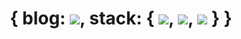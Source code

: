 <div align="center">

# { blog: <a href="https://reload1bronze.tistory.com/"><img src="https://img.shields.io/badge/오늘의모험-F9D142?style=flat-square"/></a>, stack: { <img src="https://img.shields.io/badge/JavaScript-F7DF1E?style=flat-square&logo=JavaScript&logoColor=white"/>, <img src="https://img.shields.io/badge/TypeScript-3178C6?style=flat-square&logo=TypeScript&logoColor=white"/>, <img src="https://img.shields.io/badge/Node.js-339933?style=flat-square&logo=Node.js&logoColor=white"/> } }

<!-- <p align="center"> -->
<!-- <img src="https://img.shields.io/badge/HTML5-E34F26?style=flat-square&logo=HTML5&logoColor=white"/> &nbsp -->
<!-- <img src="https://img.shields.io/badge/CSS3-1572B6?style=flat-square&logo=CSS3&logoColor=white"/> &nbsp -->
<!-- <img src="https://img.shields.io/badge/JavaScript-F7DF1E?style=flat-square&logo=JavaScript&logoColor=white"/> &nbsp -->
<!-- <img src="https://img.shields.io/badge/TypeScript-3178C6?style=flat-square&logo=TypeScript&logoColor=white"/> &nbsp -->
<!-- <img src="https://img.shields.io/badge/React.js-61DAFB?style=flat-square&logo=React&logoColor=white"/> &nbsp -->
<!-- <img src="https://img.shields.io/badge/Dart-0175C2?style=flat-square&logo=Dart&logoColor=white"/> &nbsp -->
<!-- <img src="https://img.shields.io/badge/Java-007396?style=flat-square&logo=Java&logoColor=white"/> &nbsp -->
<!-- <img src="https://img.shields.io/badge/Python-3776AB?style=flat-square&logo=Python&logoColor=white"/> &nbsp -->
<!-- <img src="https://img.shields.io/badge/Vue.js-4FC08D?style=flat-square&logo=Vue.js&logoColor=white"/> &nbsp -->
<!-- <img src="https://img.shields.io/badge/Lit-324FFF?style=flat-square&logo=Lit&logoColor=white"/> &nbsp -->
<!-- <img src="https://img.shields.io/badge/Django-092E20?style=flat-square&logo=Django&logoColor=white"/> &nbsp -->
<!-- <img src="https://img.shields.io/badge/Spring Boot-6DB33F?style=flat-square&logo=SpringBoot&logoColor=white"/> &nbsp -->
<!-- <img src="https://img.shields.io/badge/Node.js-339933?style=flat-square&logo=Node.js&logoColor=white"/> &nbsp -->
<!-- <img src="https://img.shields.io/badge/Flutter-02569B?style=flat-square&logo=Flutter&logoColor=white"/> &nbsp -->
<!-- <img src="https://img.shields.io/badge/Android-3DDC84?style=flat-square&logo=Android&logoColor=white"/> &nbsp -->
<!-- <img src="https://img.shields.io/badge/iOS-000000?style=flat-square&logo=iOS&logoColor=white"/> &nbsp -->
<!-- <img src="https://img.shields.io/badge/MongoDB-47A248?style=flat-square&logo=MongoDB&logoColor=white"/> &nbsp -->
<!-- <img src="https://img.shields.io/badge/MySQL-4479A1?style=flat-square&logo=MySQL&logoColor=white"/> &nbsp  -->
<!-- <img src="https://img.shields.io/badge/Amazon AWS-232F3E?style=flat-square&logo=Amazon%20AWS&logoColor=white"/> &nbsp  -->
<!-- <img src="https://img.shields.io/badge/git-F05032?style=flat-square&logo=Git&logoColor=white"/> &nbsp -->
<!-- <img src="https://img.shields.io/badge/GitHub-181717?style=flat-square&logo=GitHub&logoColor=white"/> &nbsp -->
<!-- </p> -->

<!-- ![Anurag's GitHub stats](https://github-readme-stats.vercel.app/api?username=reload1bronze&show_icons=true&theme=cobalt2) -->
<!-- ![Top Langs](https://github-readme-stats.vercel.app/api/top-langs/?username=reload1bronze&langs_count=5&layout=demo&theme=slateorange) -->

</div>

<!--
**reload1bronze/reload1bronze** is a ✨ _special_ ✨ repository because its `README.md` (this file) appears on your GitHub profile.

Here are some ideas to get you started:

- 🔭 I’m currently working on ...
- 🌱 I’m currently learning ...
- 👯 I’m looking to collaborate on ...
- 🤔 I’m looking for help with ...
- 💬 Ask me about ...
- 📫 How to reach me: ...
- 😄 Pronouns: ...
- ⚡ Fun fact: ...
-->
